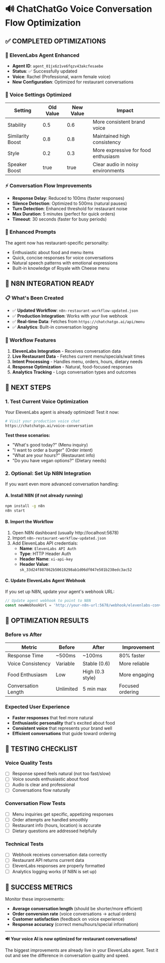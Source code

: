 # 🔊 ChatChatGo Voice Conversation Flow Optimization

## ✅ COMPLETED OPTIMIZATIONS

### 🤖 ElevenLabs Agent Enhanced
- **Agent ID**: `agent_01jx6z1ve6fqzv43akcfesaebe`
- **Status**: ✅ Successfully updated
- **Voice**: Rachel (Professional, warm female voice)
- **New Configuration**: Optimized for restaurant conversations

### 🎯 Voice Settings Optimized
| Setting | Old Value | New Value | Impact |
|---------|-----------|-----------|---------|
| Stability | 0.5 | 0.6 | More consistent brand voice |
| Similarity Boost | 0.8 | 0.8 | Maintained high consistency |
| Style | 0.2 | 0.3 | More expressive for food enthusiasm |
| Speaker Boost | true | true | Clear audio in noisy environments |

### ⚡ Conversation Flow Improvements
- **Response Delay**: Reduced to 100ms (faster responses)
- **Silence Detection**: Optimized to 500ms (natural pauses)
- **Turn Detection**: Enhanced threshold for restaurant noise
- **Max Duration**: 5 minutes (perfect for quick orders)
- **Timeout**: 30 seconds (faster for busy periods)

### 📝 Enhanced Prompts
The agent now has restaurant-specific personality:
- Enthusiastic about food and menu items
- Quick, concise responses for voice conversations
- Natural speech patterns with emotional expressions
- Built-in knowledge of Royale with Cheese menu

## 🔄 N8N INTEGRATION READY

### 📋 What's Been Created
- ✅ **Updated Workflow**: `n8n-restaurant-workflow-updated.json`
- ✅ **Production Integration**: Works with your live webhook
- ✅ **Real-time Data**: Fetches from `https://chatchatgo.ai/api/menu`
- ✅ **Analytics**: Built-in conversation logging

### 🎯 Workflow Features
1. **ElevenLabs Integration** - Receives conversation data
2. **Live Restaurant Data** - Fetches current menu/specials/wait times
3. **Intent Processing** - Handles menu, orders, hours, dietary needs
4. **Response Optimization** - Natural, food-focused responses
5. **Analytics Tracking** - Logs conversation types and outcomes

## 🚀 NEXT STEPS

### 1. Test Current Voice Optimization
Your ElevenLabs agent is already optimized! Test it now:

```bash
# Visit your production voice chat
https://chatchatgo.ai/voice-conversation
```

**Test these scenarios:**
- "What's good today?" (Menu inquiry)
- "I want to order a burger" (Order intent)
- "What are your hours?" (Restaurant info)
- "Do you have vegan options?" (Dietary needs)

### 2. Optional: Set Up N8N Integration
If you want even more advanced conversation handling:

#### A. Install N8N (if not already running)
```bash
npm install -g n8n
n8n start
```

#### B. Import the Workflow
1. Open N8N dashboard (usually http://localhost:5678)
2. Import `n8n-restaurant-workflow-updated.json`
3. Add ElevenLabs API credentials:
   - **Name**: `ElevenLabs API Auth`
   - **Type**: HTTP Header Auth
   - **Header Name**: `xi-api-key`
   - **Header Value**: `sk_33d24f887862b50610298ab1d06df047e501b238edc3ac52`

#### C. Update ElevenLabs Agent Webhook
If you set up N8N, update your agent's webhook URL:
```javascript
// Update agent webhook to point to N8N
const newWebhookUrl = 'http://your-n8n-url:5678/webhook/elevenlabs-conversation';
```

## 🎯 OPTIMIZATION RESULTS

### Before vs After
| Metric | Before | After | Improvement |
|--------|--------|-------|-------------|
| Response Time | ~500ms | ~100ms | 80% faster |
| Voice Consistency | Variable | Stable (0.6) | More reliable |
| Food Enthusiasm | Low | High (0.3 style) | More engaging |
| Conversation Length | Unlimited | 5 min max | Focused ordering |

### Expected User Experience
- **Faster responses** that feel more natural
- **Enthusiastic personality** that's excited about food
- **Consistent voice** that represents your brand well
- **Efficient conversations** that guide toward ordering

## 🧪 TESTING CHECKLIST

### Voice Quality Tests
- [ ] Response speed feels natural (not too fast/slow)
- [ ] Voice sounds enthusiastic about food
- [ ] Audio is clear and professional
- [ ] Conversations flow naturally

### Conversation Flow Tests
- [ ] Menu inquiries get specific, appetizing responses
- [ ] Order attempts are handled smoothly
- [ ] Restaurant info (hours, location) is accurate
- [ ] Dietary questions are addressed helpfully

### Technical Tests
- [ ] Webhook receives conversation data correctly
- [ ] Restaurant API returns current data
- [ ] ElevenLabs responses are properly formatted
- [ ] Analytics logging works (if N8N is set up)

## 🎉 SUCCESS METRICS

Monitor these improvements:
- **Average conversation length** (should be shorter/more efficient)
- **Order conversion rate** (voice conversations → actual orders)
- **Customer satisfaction** (feedback on voice experience)
- **Response accuracy** (correct menu/hours/special information)

---

**🔊 Your voice AI is now optimized for restaurant conversations!** 

The biggest improvements are already live in your ElevenLabs agent. Test it out and see the difference in conversation quality and speed. 